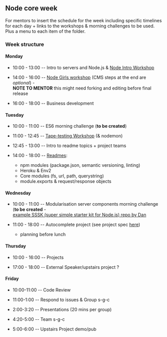 ## Node core week

For mentors to insert the schedule for the week including specific timelines for each day + links to the
workshops & morning challenges to be used. Plus a menu to each item of the folder.

### Week structure

#### Monday

- 10:00 - 13:00
-- Intro to servers and Node.js
& [Node Intro Workshop](https://github.com/bradreeder/Node-Intro-Workshop)

- 14:00 - 16:00
-- [Node Girls workshop](https://github.com/node-girls/workshop-cms) (CMS steps at the end are *optional*) -   
**NOTE TO MENTOR** this might need forking and editing before final release

- 16:00 - 18:00
-- Business development

#### Tuesday

- 10:00 - 11:00
-- ES6 morning challenge (**to be created**)

- 11:00 - 12:45
-- [Tape-testing Workshop](https://github.com/matthewglover/tape-testing) (& nodemon)

- 12:45 - 13:00
-- Intro to readme topics + project teams

- 14:00 - 18:00
-- [Readmes](./research-afternoon.md):
  * npm modules (package.json, semantic versioning, linting)
  * Heroku & Env2
  * Core modules (fs, url, path, querystring)
  * module.exports & request/response objects

#### Wednesday

- 10:00 - 11:00
-- Modularisation server components morning challenge (**to be created** -  
[example SSSK (super simple starter kit for Node.js) repo by Dan](https://github.com/sofer/sssk)

- 11:00 - 18:00
-- Autocomplete project (see project spec [here](./project.md))
  - planning before lunch

#### Thursday

- 10:00 - 16:00
-- Projects

- 17:00 - 18:00
-- External Speaker/upstairs project ?

#### Friday

- 10:00-11:00
-- Code Review

- 11:00-1:00
-- Respond to issues & Group s-g-c

- 2:00-3:20 -- Presentations (20 mins per group)

- 4:20-5:00 -- Team s-g-c

- 5:00-6:00 -- Upstairs Project demo/pub
